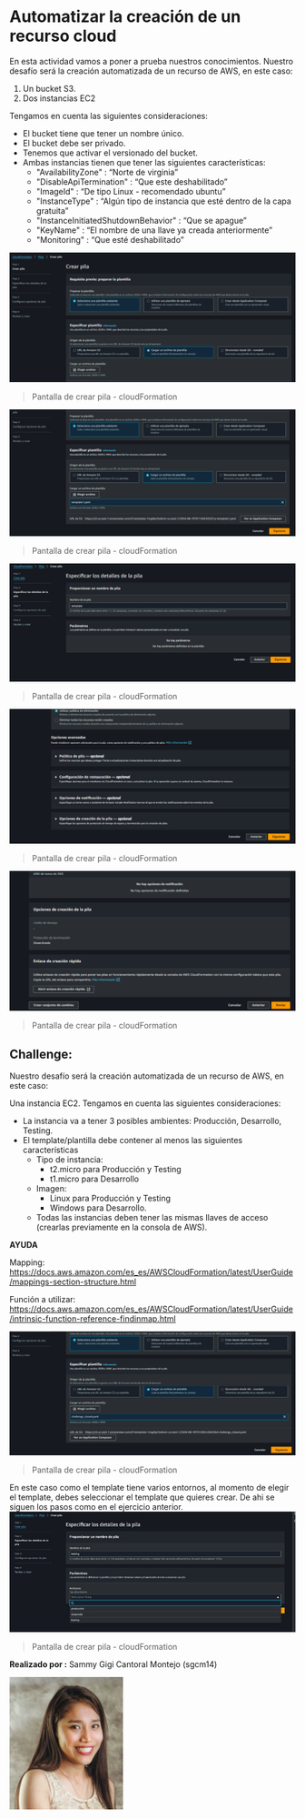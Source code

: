 Automatizar la creación de un recurso cloud
=========
En esta actividad vamos a poner a prueba nuestros conocimientos. Nuestro desafío
será la creación automatizada de un recurso de AWS, en este caso:
1. Un bucket S3.
2. Dos instancias EC2

Tengamos en cuenta las siguientes consideraciones:

- El bucket tiene que tener un nombre único.
- El bucket debe ser privado.
- Tenemos que activar el versionado del bucket.
- Ambas instancias tienen que tener las siguientes características:
    - "AvailabilityZone" : “Norte de virginia”
    - "DisableApiTermination" : “Que este deshabilitado”
    - "ImageId" : “De tipo Linux - recomendado ubuntu”
    - "InstanceType" : “Algún tipo de instancia que esté dentro de la capa
    gratuita”
    - "InstanceInitiatedShutdownBehavior" : “Que se apague”
    - "KeyName" : “El nombre de una llave ya creada anteriormente”
    - "Monitoring" : “Que esté deshabilitado”

![](https://raw.githubusercontent.com/sgcm14/0523C02-infraestructura-II/main/CloudFormation/Captura1.PNG)
> Pantalla de crear pila - cloudFormation

![](https://raw.githubusercontent.com/sgcm14/0523C02-infraestructura-II/main/CloudFormation/Captura2.PNG)
>  Pantalla de crear pila - cloudFormation

![](https://raw.githubusercontent.com/sgcm14/0523C02-infraestructura-II/main/CloudFormation/Captura3.PNG)
>  Pantalla de crear pila - cloudFormation

![](https://raw.githubusercontent.com/sgcm14/0523C02-infraestructura-II/main/CloudFormation/Captura4.PNG)
>  Pantalla de crear pila - cloudFormation

![](https://raw.githubusercontent.com/sgcm14/0523C02-infraestructura-II/main/CloudFormation/Captura5.PNG)
>  Pantalla de crear pila - cloudFormation


**Challenge:**
-
Nuestro desafío será la creación automatizada de un recurso de AWS, en este caso:

Una instancia EC2. Tengamos en cuenta las siguientes consideraciones:
- La instancia va a tener 3 posibles ambientes: Producción, Desarrollo, Testing.
- El template/plantilla debe contener al menos las siguientes características
    - Tipo de instancia:
        - t2.micro para Producción y Testing
        - t1.micro para Desarrollo
    - Imagen:
        - Linux para Producción y Testing
        - Windows para Desarrollo.
    - Todas las instancias deben tener las mismas llaves de acceso
    (crearlas previamente en la consola de AWS).

**AYUDA**

Mapping:
https://docs.aws.amazon.com/es_es/AWSCloudFormation/latest/UserGuide/mappings-section-structure.html

Función a utilizar:
https://docs.aws.amazon.com/es_es/AWSCloudFormation/latest/UserGuide/intrinsic-function-reference-findinmap.html


![](https://raw.githubusercontent.com/sgcm14/0523C02-infraestructura-II/main/CloudFormation/challenge1.PNG)
>  Pantalla de crear pila - cloudFormation


En este caso como el template tiene varios entornos, al momento de elegir el template, debes seleccionar el template que quieres crear. De ahi se siguen los pasos como en el ejercicio anterior.
![](https://raw.githubusercontent.com/sgcm14/0523C02-infraestructura-II/main/CloudFormation/challenge2.PNG)
>  Pantalla de crear pila - cloudFormation

**Realizado por :** Sammy Gigi Cantoral Montejo (sgcm14)

<img src ="https://raw.githubusercontent.com/sgcm14/sgcm14/main/sammy.jpg" width="200">